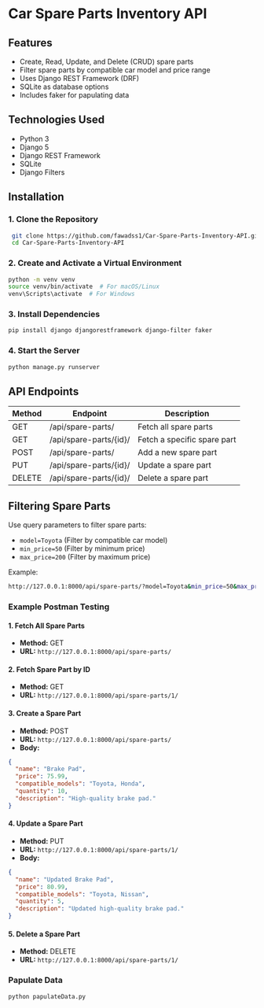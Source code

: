 # Car Spare Parts Inventory API

## Features

- Create, Read, Update, and Delete (CRUD) spare parts
- Filter spare parts by compatible car model and price range
- Uses Django REST Framework (DRF)
- SQLite as database options
- Includes faker for papulating data

## Technologies Used

- Python 3
- Django 5
- Django REST Framework
- SQLite
- Django Filters

## Installation

### 1. Clone the Repository

```sh
 git clone https://github.com/fawadss1/Car-Spare-Parts-Inventory-API.git
 cd Car-Spare-Parts-Inventory-API
```

### 2. Create and Activate a Virtual Environment

```sh
python -m venv venv
source venv/bin/activate  # For macOS/Linux
venv\Scripts\activate  # For Windows
```

### 3. Install Dependencies

```sh
pip install django djangorestframework django-filter faker
```

### 4. Start the Server

```sh
python manage.py runserver
```

## API Endpoints

| Method | Endpoint               | Description                 |
| ------ | ---------------------- | --------------------------- |
| GET    | /api/spare-parts/      | Fetch all spare parts       |
| GET    | /api/spare-parts/{id}/ | Fetch a specific spare part |
| POST   | /api/spare-parts/      | Add a new spare part        |
| PUT    | /api/spare-parts/{id}/ | Update a spare part         |
| DELETE | /api/spare-parts/{id}/ | Delete a spare part         |

## Filtering Spare Parts

Use query parameters to filter spare parts:

- `model=Toyota` (Filter by compatible car model)
- `min_price=50` (Filter by minimum price)
- `max_price=200` (Filter by maximum price)

Example:

```sh
http://127.0.0.1:8000/api/spare-parts/?model=Toyota&min_price=50&max_price=200
```

### Example Postman Testing

#### 1. Fetch All Spare Parts

- **Method:** GET
- **URL:** `http://127.0.0.1:8000/api/spare-parts/`

#### 2. Fetch Spare Part by ID

- **Method:** GET
- **URL:** `http://127.0.0.1:8000/api/spare-parts/1/`

#### 3. Create a Spare Part

- **Method:** POST
- **URL:** `http://127.0.0.1:8000/api/spare-parts/`
- **Body:**

```json
{
  "name": "Brake Pad",
  "price": 75.99,
  "compatible_models": "Toyota, Honda",
  "quantity": 10,
  "description": "High-quality brake pad."
}
```

#### 4. Update a Spare Part

- **Method:** PUT
- **URL:** `http://127.0.0.1:8000/api/spare-parts/1/`
- **Body:**

```json
{
  "name": "Updated Brake Pad",
  "price": 80.99,
  "compatible_models": "Toyota, Nissan",
  "quantity": 5,
  "description": "Updated high-quality brake pad."
}
```

#### 5. Delete a Spare Part

- **Method:** DELETE
- **URL:** `http://127.0.0.1:8000/api/spare-parts/1/`

### Papulate Data

```sh
python papulateData.py
```
